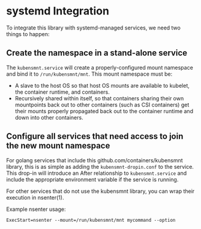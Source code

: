 # systemd Integration

To integrate this library with systemd-managed services, we need two things to happen:

## Create the namespace in a stand-alone service

The `kubensmnt.service` will create a properly-configured mount namespace and
bind it to `/run/kubensmnt/mnt`.  This mount namespace must be:
- A slave to the host OS so that host OS mounts are available to kubelet, the
  container runtime, and containers.
- Recursively shared within itself, so that containers sharing their own
  mountpoints back out to other containers (such as CSI containers) get their
  mounts properly propagated back out to the container runtime and down into
  other containers.

## Configure all services that need access to join the new mount namespace

For golang services that include this github.com/containers/kubensmnt library,
this is as simple as adding the `kubensmnt-dropin.conf` to the service. This
drop-in will introduce an After relationship to `kubensmnt.service` and include
the appropriate environment variable if the service is running.

For other services that do not use the kubensmnt library, you can wrap their execution in nsenter(1).

Example nsenter usage:

```
ExecStart=nsenter --mount=/run/kubensmnt/mnt mycommand --option
```
